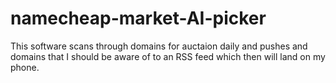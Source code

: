 # namecheap-market-AI-picker
This software scans through domains for auctaion daily and pushes and domains that I should be aware of to an RSS feed which then will land on my phone.
